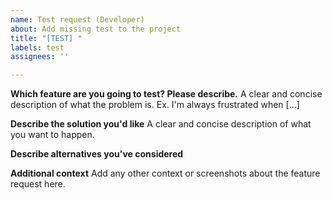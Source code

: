 ```yaml
---
name: Test request (Developer)
about: Add missing test to the project
title: "[TEST] "
labels: test
assignees: ''

---
```


**Which feature are you going to test? Please describe.**
A clear and concise description of what the problem is. Ex. I'm always frustrated when [...]

**Describe the solution you'd like**
A clear and concise description of what you want to happen.

**Describe alternatives you've considered**

**Additional context**
Add any other context or screenshots about the feature request here.
